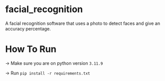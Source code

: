 # facial_recognition
A facial recognition software that uses a photo to detect faces and give an accuracy percentage.


# How To Run
-> Make sure you are on python version `3.11.9`

-> Run `pip install -r requirements.txt`
